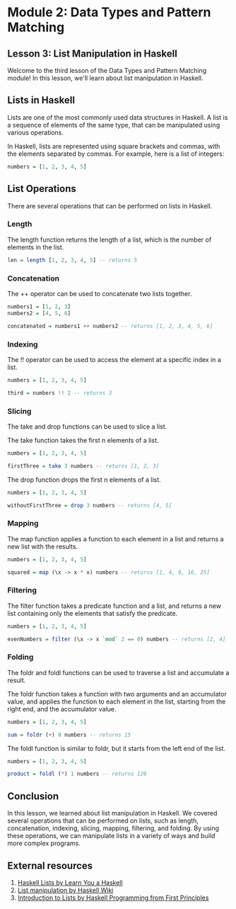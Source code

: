 # Module 2: Data Types and Pattern Matching

## Lesson 3: List Manipulation in Haskell

Welcome to the third lesson of the Data Types and Pattern Matching module! In this lesson, we'll learn about list manipulation in Haskell.

## Lists in Haskell

Lists are one of the most commonly used data structures in Haskell. A list is a sequence of elements of the same type, that can be manipulated using various operations.

In Haskell, lists are represented using square brackets and commas, with the elements separated by commas. For example, here is a list of integers:

```haskell
numbers = [1, 2, 3, 4, 5]
```

## List Operations

There are several operations that can be performed on lists in Haskell.

### Length

The length function returns the length of a list, which is the number of elements in the list.

```haskell
len = length [1, 2, 3, 4, 5] -- returns 5
```

### Concatenation

The ++ operator can be used to concatenate two lists together.

```haskell
numbers1 = [1, 2, 3]
numbers2 = [4, 5, 6]

concatenated = numbers1 ++ numbers2 -- returns [1, 2, 3, 4, 5, 6]
```

### Indexing

The !! operator can be used to access the element at a specific index in a list.

```haskell
numbers = [1, 2, 3, 4, 5]

third = numbers !! 2 -- returns 3
```

### Slicing

The take and drop functions can be used to slice a list.

The take function takes the first n elements of a list.

```haskell
numbers = [1, 2, 3, 4, 5]

firstThree = take 3 numbers -- returns [1, 2, 3]
```

The drop function drops the first n elements of a list.

```haskell
numbers = [1, 2, 3, 4, 5]

withoutFirstThree = drop 3 numbers -- returns [4, 5]
```

### Mapping

The map function applies a function to each element in a list and returns a new list with the results.

```haskell
numbers = [1, 2, 3, 4, 5]

squared = map (\x -> x * x) numbers -- returns [1, 4, 9, 16, 25]
```

### Filtering

The filter function takes a predicate function and a list, and returns a new list containing only the elements that satisfy the predicate.

```haskell
numbers = [1, 2, 3, 4, 5]

evenNumbers = filter (\x -> x `mod` 2 == 0) numbers -- returns [2, 4]
```

### Folding

The foldr and foldl functions can be used to traverse a list and accumulate a result.

The foldr function takes a function with two arguments and an accumulator value, and applies the function to each element in the list, starting from the right end, and the accumulator value.

```haskell
numbers = [1, 2, 3, 4, 5]

sum = foldr (+) 0 numbers -- returns 15
```

The foldl function is similar to foldr, but it starts from the left end of the list.

```haskell
numbers = [1, 2, 3, 4, 5]

product = foldl (*) 1 numbers -- returns 120
```

## Conclusion

In this lesson, we learned about list manipulation in Haskell. We covered several operations that can be performed on lists, such as length, concatenation, indexing, slicing, mapping, filtering, and folding. By using these operations, we can manipulate lists in a variety of ways and build more complex programs. 

## External resources

1. [Haskell Lists by Learn You a Haskell](http://learnyouahaskell.com/starting-out#an-introduction-to-lists)
2. [List manipulation by Haskell Wiki](https://wiki.haskell.org/List_manipulation)
3. [Introduction to Lists by Haskell Programming from First Principles](http://haskellbook.readthedocs.io/en/latest/ch04-lists.html)